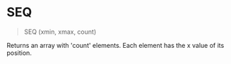 # SEQ

> SEQ (xmin, xmax, count)

Returns an array with 'count' elements. Each element has the x value of its position.


